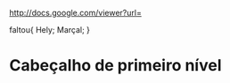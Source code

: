 http://docs.google.com/viewer?url=

faltou{
  Hely;
  Marçal;
}

Cabeçalho de primeiro nível
===========================
